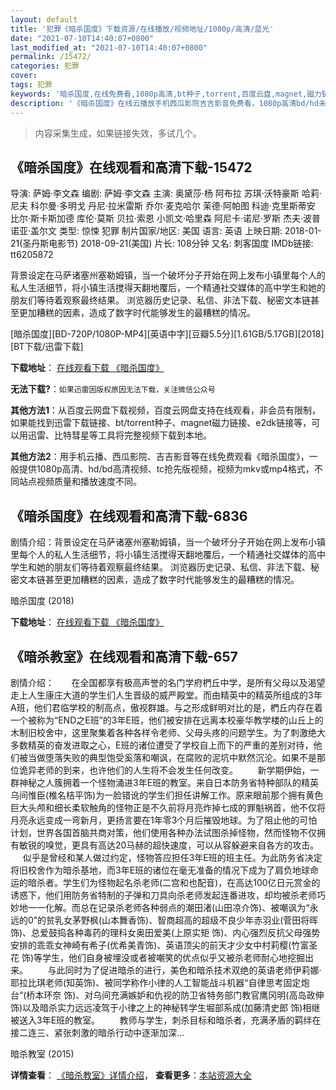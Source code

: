 ```yaml
---
layout: default
title: '犯罪《暗杀国度》下载资源/在线播放/视频地址/1080p/高清/蓝光'
date: "2021-07-10T14:40:07+0800"
last_modified_at: "2021-07-10T14:40:07+0800"
permalink: /15472/
categories: 犯罪
cover:
tags: 犯罪
keywords: '暗杀国度,在线免费看,1080p高清,bt种子,torrent,百度云盘,magnet,磁力链,迅雷下载资源'
description: '《暗杀国度》在线云播放手机西瓜影院吉吉影音免费看，1080p高清bd/hd未删减完整版和tc抢先枪版，mkv/mp4格式，附带bt/torrent种子、magnet/磁力链、百度云盘、网盘资源迅雷下载链接'
---
```


>内容采集生成，如果链接失效，多试几个。


## 《暗杀国度》在线观看和高清下载-15472

导演: 萨姆·李文森 编剧: 萨姆·李文森 主演: 奥黛莎·杨 阿布拉 苏琪·沃特豪斯 哈莉·尼夫 科尔曼·多明戈 丹尼·拉米雷斯 乔尔·麦克哈尔 茉德·阿帕图 科迪·克里斯蒂安 比尔·斯卡斯加德 库伦·莫斯 贝拉·索恩 小凯文·哈里森 阿尼卡·诺尼·罗斯 杰夫·波普 诺亚·盖尔文 类型: 惊悚 犯罪 制片国家/地区: 美国 语言: 英语 上映日期: 2018-01-21(圣丹斯电影节) 2018-09-21(美国) 片长: 108分钟 又名: 刺客国度 IMDb链接: tt6205872

背景设定在马萨诸塞州塞勒姆镇，当一个破坏分子开始在网上发布小镇里每个人的私人生活细节，将小镇生活搅得天翻地覆后，一个精通社交媒体的高中学生和她的朋友们等待着观察最终结果。 浏览器历史记录、私信、非法下载、秘密文本链甚至更加糟糕的因素，造成了数字时代能够发生的最糟糕的情况。


[暗杀国度][BD-720P/1080P-MP4][英语中字][豆瓣5.5分][1.61GB/5.17GB][2018][BT下载/迅雷下载]

**下载地址**： [在线观看下载 《暗杀国度》](https://www.btdx8.com/torrent/asgd_2018.html) 


**无法下载?**：`如果迅雷因版权原因无法下载，关注微信公众号 `

**其他方法1**：从百度云网盘下载视频，百度云网盘支持在线观看，非会员有限制，如果能找到迅雷下载链接、bt/torrent种子、magnet磁力链接、e2dk链接等，可以用迅雷、比特彗星等工具将完整视频下载到本地。

**其他方法2**：用手机云播、西瓜影院、吉吉影音等在线免费观看《暗杀国度》，一般提供1080p高清、hd/bd高清视频、tc抢先版视频，视频为mkv或mp4格式，不同站点视频质量和播放速度不同。


## 《暗杀国度》在线观看和高清下载-6836

剧情介绍：背景设定在马萨诸塞州塞勒姆镇，当一个破坏分子开始在网上发布小镇里每个人的私人生活细节，将小镇生活搅得天翻地覆后，一个精通社交媒体的高中学生和她的朋友们等待着观察最终结果。 浏览器历史记录、私信、非法下载、秘密文本链甚至更加糟糕的因素，造成了数字时代能够发生的最糟糕的情况。


暗杀国度 (2018)

**下载地址**： [在线观看下载 《暗杀国度》](https://www.btbtdy.me/btdy/dy14200.html) 


## 《暗杀教室》在线观看和高清下载-657

剧情介绍：       在全国都享有极高声誉的名门学府椚丘中学，是所有父母以及渴望走上人生康庄大道的学生们人生晋级的威严殿堂。而由精英中的精英所组成的3年A班，他们君临学校的制高点，傲视群雄。与之形成鲜明对比的是，椚丘内存在着一个被称为“END之E班”的3年E班，他们被安排在远离本校豪华教学楼的山丘上的木制旧校舍中，这里聚集着各种各样令老师、父母头疼的问题学生。为了刺激绝大多数精英的奋发进取之心，E班的诸位遭受了学校自上而下的严重的差别对待，他们被当做堕落失败的典型饱受奚落和嘲讽，在腐败的泥坑中默然沉沦。如果不是那位诡异老师的到来，也许他们的人生将不会发生任何改变。          新学期伊始，一群神秘之人簇拥着一个怪物涌进3年E班的教室。来自日本防务省特种部队的精英乌间惟臣(椎名桔平饰)为一脸错讹的学生们担任讲解工作。原来眼前那个拥有黄色巨大头颅和细长柔软触角的怪物正是不久前将月亮炸掉七成的罪魁祸首，他不仅将月亮永远变成一弯新月，更扬言要在1年零3个月后摧毁地球。为了阻止他的可怕计划，世界各国首脑共商对策，他们使用各种办法试图杀掉怪物，然而怪物不仅拥有敏锐的嗅觉，更具有高达20马赫的超快速度，可以从容躲避来自各方的攻击。          似乎是曾经和某人做过约定，怪物答应担任3年E班的班主任。为此防务省决定将旧校舍作为暗杀基地，而3年E班的诸位在毫无准备的情况下成为了肩负地球命运的暗杀者。学生们为怪物起名杀老师(二宫和也配音)，在高达100亿日元赏金的诱惑下，他们用防务省特制的子弹和刀具向杀老师发起连番进攻，却均被杀老师巧妙地一一化解。而总在记录杀老师各种弱点的潮田渚(山田凉介饰)、被嘲讽为“永远的0”的贫乳女茅野枫(山本舞香饰)、智商超高的超级不良少年赤羽业(菅田将晖 饰)、总爱鼓捣各种毒药的理科女奥田爱美(上原实矩 饰)、内心强烈反抗父母强势安排的乖乖女神崎有希子(优希美青饰)、英语顶尖的前天才少女中村莉樱(竹富圣花 饰)等学生，他们自身被埋没或者被嘲笑的优点似乎又被杀老师耐心地挖掘出来。          与此同时为了促进暗杀的进行，美色和暗杀技术双绝的英语老师伊莉娜·耶拉比琪老师(知英饰)、被同学称作小律的人工智能战斗机器“自律思考固定炮台”(桥本环奈 饰)、对乌间充满嫉妒和仇视的防卫省特务部门教官鹰冈明(高岛政伸饰)以及暗杀实力远远凌驾于小律之上的神秘转学生堀部系成(加藤清史郎 饰)相继被送入3年E班的教室。          教师与学生，刺杀目标和暗杀者，充满矛盾的羁绊在接二连三、紧张刺激的暗杀行动中逐渐加深…


暗杀教室 (2015)

**详情查看**： [《暗杀教室》详情介绍](/movie/657/)， **查看更多**：[本站资源大全](/movie/t/all/)

